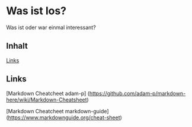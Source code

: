 # Was ist los?

Was ist oder war einmal interessant?

## Inhalt
[Links](#links)

## Links <a id="links" />

[Markdown Cheatcheet adam-p] (https://github.com/adam-p/markdown-here/wiki/Markdown-Cheatsheet)

[Markdown Cheatcheet markdown-guide] (https://www.markdownguide.org/cheat-sheet)



